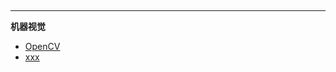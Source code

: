 <hr style="margin: 5px 0;">



**机器视觉**
- [OpenCV](/ComputerVision/chapter/README.md)
- [xxx](/README.md)